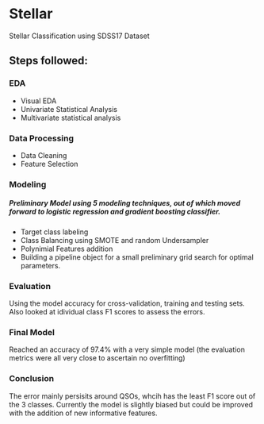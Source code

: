 # Stellar
 Stellar Classification using SDSS17 Dataset

## Steps followed:
### EDA
- Visual EDA
- Univariate Statistical Analysis
- Multivariate statistical analysis

### Data Processing
- Data Cleaning
- Feature Selection

### Modeling
##### Preliminary Model using 5 modeling techniques, out of which moved forward to logistic regression and gradient boosting classifier.
- Target class labeling
- Class Balancing using SMOTE and random Undersampler
- Polynimial Features addition
- Building a pipeline object for a small preliminary grid search for optimal parameters.

### Evaluation
Using the model accuracy for cross-validation, training and testing sets. Also looked at idividual class F1 scores to assess the errors.

### Final Model
Reached an accuracy of 97.4% with a very simple model (the evaluation metrics were all very close to ascertain no overfitting)

### Conclusion
The error mainly persisits around QSOs, whcih has the least F1 score out of the 3 classes. Currently the model is slightly biased but could be improved with the addition of new informative features.
